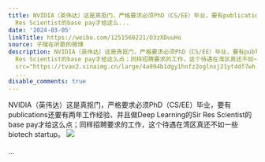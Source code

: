 ```yaml
---
title: NVIDIA（英伟达）这是真抠门，严格要求必须PhD（CS/EE）毕业，要有publications还要有两年工作经验、并且做Deep Learning的Sir
  Res Scientist的base pay才给这么...
date: '2024-03-05'
linkTitle: https://weibo.com/1251560221/O3zXDuuHo
source: 子陵在听歌的微博
description: NVIDIA（英伟达）这是真抠门，严格要求必须PhD（CS/EE）毕业，要有publications还要有两年工作经验、并且做Deep Learning的Sir
  Res Scientist的base pay才给这么点；同样招聘要求的工作，这个待遇在湾区真还不如一些biotech startup。 <img style=""
  src="https://tvax2.sinaimg.cn/large/4a994b1dgy1hnfz2oglnxj21yt4df7wh.jpg" referrerpolicy="no-referrer"><br><br>
  ...
disable_comments: true
---
```

NVIDIA（英伟达）这是真抠门，严格要求必须PhD（CS/EE）毕业，要有publications还要有两年工作经验、并且做Deep Learning的Sir Res Scientist的base pay才给这么点；同样招聘要求的工作，这个待遇在湾区真还不如一些biotech startup。 <img style="" src="https://tvax2.sinaimg.cn/large/4a994b1dgy1hnfz2oglnxj21yt4df7wh.jpg" referrerpolicy="no-referrer"><br><br> ...